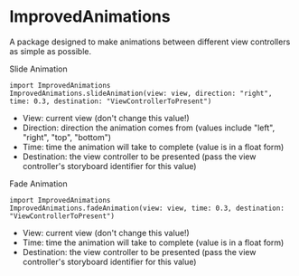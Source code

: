 # ImprovedAnimations

A package designed to make animations between different view controllers as simple as possible.

Slide Animation
```
import ImprovedAnimations
ImprovedAnimations.slideAnimation(view: view, direction: "right", time: 0.3, destination: "ViewControllerToPresent")
```

 - View: current view (don't change this value!)
 - Direction: direction the animation comes from (values include "left", "right", "top", "bottom")
 - Time: time the animation will take to complete (value is in a float form)
 - Destination: the view controller to be presented (pass the view controller's storyboard identifier for this value)
 
Fade Animation
```
import ImprovedAnimations
ImprovedAnimations.fadeAnimation(view: view, time: 0.3, destination: "ViewControllerToPresent")
```

 - View: current view (don't change this value!)
 - Time: time the animation will take to complete (value is in a float form)
 - Destination: the view controller to be presented (pass the view controller's storyboard identifier for this value)
 
